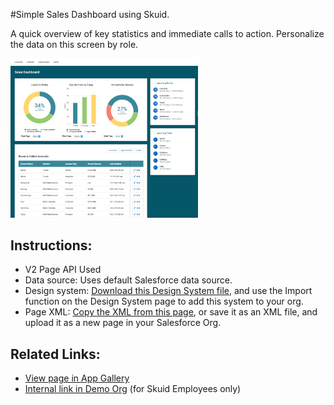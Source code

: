 #Simple Sales Dashboard using Skuid. 

A quick overview of key statistics and immediate calls to action.  Personalize the data on this screen by role. 

<img src="simpleDashboard.png" width="300"></img>

## Instructions:  
- V2 Page API Used
- Data source: Uses default Salesforce data source.   
- Design system: [Download this Design System file](https://github.com/skuid/SamplePages/blob/master/Use_Cases/SamplePages.designsystem), and use the Import function on the Design System page to add this system to your org. 
- Page XML:  [Copy the XML from this page](Dashboard.xml), or save it as an XML file, and upload it as a new page in your Salesforce Org.  


## Related Links: 
- [View page in App Gallery](https://portal.skuidsite.com/designsystem/samplepages/preview/simpledashboard)
- [Internal link in Demo Org](https://skuid-demo--skuid.na37.visual.force.com/apex/skuid__ui?page=SamplePages_Dashboard) (for Skuid Employees only)

